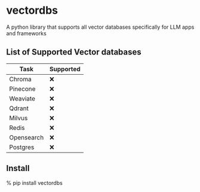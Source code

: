 # vectordbs
A python library that supports all vector databases specifically for LLM apps and frameworks

## List of Supported Vector databases 


| Task           | Supported |
|----------------|-----------|
| Chroma         |  :x:      |
| Pinecone       |  :x:      |
| Weaviate       |  :x:      |
| Qdrant         |  :x:      |
| Milvus         |  :x:      |
| Redis          |  :x:      |
| Opensearch     |  :x:      |
| Postgres       |  :x:      |


## Install

% pip install vectordbs
